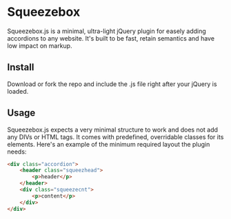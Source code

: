 # Squeezebox

Squeezebox.js is a minimal, ultra-light jQuery plugin for easely adding accordions to any website. It's built to be fast, retain semantics and have low impact on markup.

## Install

Download or fork the repo and include the .js file right after your jQuery is loaded.

## Usage

Squeezebox.js expects a very minimal structure to work and does not add any DIVs or HTML tags. It comes with predefined, overridable classes for its elements. Here's an example of the minimum required layout the plugin needs:

``` html
<div class="accordion">
	<header class="squeezhead">
		<p>header</p>
	</header>
	<div class="squeezecnt">
		<p>content</p>
	</div>
</div>
```